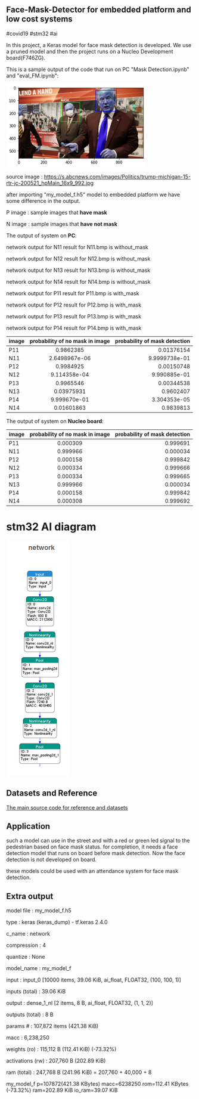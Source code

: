 ## Face-Mask-Detector for embedded platform and low cost systems

#covid19
#stm32
#ai

In this project, a Keras model for face mask detection is developed.
We use a pruned model and then the project runs on a Nucleo Development board(F746ZG).

This is a sample output of the code that run on PC "Mask Detection.ipynb" and "eval_FM.ipynb":

![system output](./pics/output.png "")

source image : https://s.abcnews.com/images/Politics/trump-michigan-15-rtr-jc-200521_hpMain_16x9_992.jpg




after importing "my_model_f.h5" model to embedded platform we have some difference in the output. 


P image : sample images that **have mask**

N image : sample images that **have not mask**

The output of system on **PC**:


network output for N11 
result for N11.bmp is without_mask 

network output for N12 
result for N12.bmp is without_mask 

network output for N13 
result for N13.bmp is without_mask 

network output for N14 
result for N14.bmp is without_mask 

network output for P11 
result for P11.bmp is with_mask 

network output for P12 
result for P12.bmp is with_mask 

network output for P13 
result for P13.bmp is with_mask 

network output for P14 
result for P14.bmp is with_mask 



| image        | probability of no mask in image           | probability of mask detection  |
| ------------- |:-------------:| -----:|
| P11 |0.9862385  | 0.01376154|
| N11 |2.6498967e-06 | 9.9999738e-01|
| P12 |0.9984925  | 0.00150748|
| N12 |9.114358e-04|  9.990885e-01
| P13 |0.9965546  | 0.00344538|
| N13 |0.03975931 | 0.9602407 |
| P14 |9.999670e-01 | 3.304353e-05|
| N14 |0.01601863 | 0.9839813 |

The output of system on **Nucleo board**:


| image        | probability of no mask in image           | probability of mask detection  |
| ------------- |:-------------:| -----:|
| P11 |  0.000309| 0.999691 |
| N11 | 0.999966 | 0.000034 |
| P12 | 0.000158 | 0.999842 |
| N12 | 0.000334 | 0.999666 |
| P13 | 0.000334 | 0.999665 |
| N13 | 0.999966 | 0.000034 |
| P14 | 0.000158 | 0.999842 |
| N14 | 0.000308 | 0.999692 |

# stm32 AI diagram

![network](./pics/network.png "")


## Datasets and Reference

[The main source code for reference and datasets](https://github.com/anushkarjain/Face-Mask-Detector)

## Application

such a model can use in the street and with a red or green led signal to the pedestrian based on face mask status.
for completion, it needs a face detection model that runs on board before mask detection. Now the face detection is not developed on board.

these models could be used with an attendance system for face mask detection.



## Extra output 



model file         : my_model_f.h5

type               : keras (keras_dump) - tf.keras 2.4.0

c_name             : network

compression        : 4

quantize           : None


model_name         : my_model_f

input              : input_0 [10000 items, 39.06 KiB, ai_float, FLOAT32, (100, 100, 1)]

inputs (total)     : 39.06 KiB

output             : dense_1_nl [2 items, 8 B, ai_float, FLOAT32, (1, 1, 2)]

outputs (total)    : 8 B

params #           : 107,872 items (421.38 KiB)

macc               : 6,238,250

weights (ro)       : 115,112 B (112.41 KiB) (-73.32%) 

activations (rw)   : 207,760 B (202.89 KiB) 

ram (total)        : 247,768 B (241.96 KiB) = 207,760 + 40,000 + 8


my_model_f p=107872(421.38 KBytes) macc=6238250 rom=112.41 KBytes (-73.32%) ram=202.89 KiB io_ram=39.07 KiB
